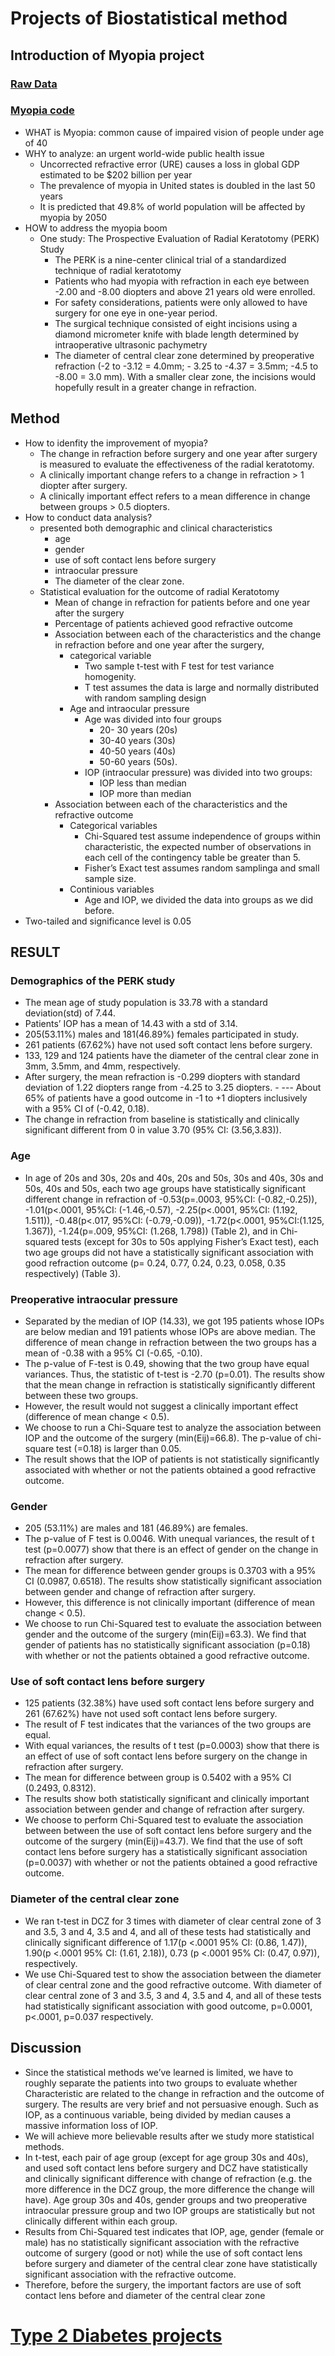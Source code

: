 # Projects of Biostatistical method
## Introduction of Myopia project
### [Raw Data](/Project/Myopia_rawdata.sas7bdat)
### [Myopia code](/Project/myopia.sas)
- WHAT is Myopia: common cause of impaired vision of people under age of 40
- WHY to analyze: an urgent world-wide public health issue
  - Uncorrected refractive error (URE) causes a loss in global GDP estimated to be $202 billion per year
  - The prevalence of myopia in United states is doubled in the last 50 years
  - It is predicted that 49.8% of world population will be affected by myopia by 2050
- HOW to address the myopia boom
  - One study: The Prospective Evaluation of Radial Keratotomy (PERK) Study
    - The PERK is a nine-center clinical trial of a standardized technique of radial keratotomy
    - Patients who had myopia with refraction in each eye between -2.00 and -8.00 diopters and above 21 years old were enrolled. 
    - For safety considerations, patients were only allowed to have surgery for one eye in one-year period. 
    - The surgical technique consisted of eight incisions using a diamond micrometer knife with blade length determined by intraoperative ultrasonic pachymetry
    - The diameter of central clear zone determined by preoperative refraction (-2 to -3.12 = 4.0mm; - 3.25 to -4.37 = 3.5mm; -4.5 to -8.00 = 3.0 mm). With a smaller clear zone, the incisions would hopefully result in a greater change in refraction. 
## Method
- How to idenfity the improvement of myopia?
  - The change in refraction before surgery and one year after surgery is measured to evaluate the effectiveness of the radial keratotomy. 
  - A clinically important change refers to a change in refraction > 1 diopter after surgery. 
  - A clinically important effect refers to a mean difference in change between groups > 0.5 diopters. 
- How to conduct data analysis? 
  - presented both demographic and clinical characteristics
    - age
    - gender
    - use of soft contact lens before surgery
    - intraocular pressure
    - The diameter of the clear zone.
  - Statistical evaluation for the outcome of radial Keratotomy
    - Mean of change in refraction for patients before and one year after the surgery
    - Percentage of patients achieved good refractive outcome
    - Association between each of the characteristics and the change in refraction before and one year after the surgery, 
      - categorical variable
        - Two sample t-test with F test for test variance homogenity. 
        - T test assumes the data is large and normally distributed with random sampling design
      - Age and intraocular pressure
        - Age was divided into four groups
          - 20- 30 years (20s)
          - 30-40 years (30s)
          - 40-50 years (40s)
          - 50-60 years (50s). 
        - IOP (intraocular pressure) was divided into two groups: 
          - IOP less than median
          - IOP more than median
     - Association between each of the characteristics and the refractive outcome
       - Categorical variables
          - Chi-Squared test assume independence of groups within characteristic, the expected number of observations in each cell of the contingency table be greater than 5.
          - Fisher’s Exact test assumes random samplinga and small sample size.
       - Continious variables
          - Age and IOP, we divided the data into groups as we did before. 
- Two-tailed and significance level is 0.05

## RESULT

### Demographics of the PERK study

- The mean age of study population is 33.78 with a standard deviation(std) of 7.44. 
- Patients’ IOP has a mean of 14.43 with a std of 3.14. 
- 205(53.11%) males and 181(46.89%) females participated in study. 
- 261 patients (67.62%) have not used soft contact lens before surgery. 
- 133, 129 and 124 patients have the diameter of the central clear zone in 3mm, 3.5mm, and 4mm, respectively.
- After surgery, the mean refraction is -0.299 diopters with standard deviation of 1.22 diopters range from -4.25 to 3.25 diopters. - --- About 65% of patients have a good outcome in -1 to +1 diopters inclusively with a 95% CI of (-0.42, 0.18). 
- The change in refraction from baseline is statistically and clinically significant different from 0 in value 3.70 (95% CI: (3.56,3.83)).

### Age

- In age of 20s and 30s, 20s and 40s, 20s and 50s, 30s and 40s, 30s and 50s, 40s and 50s, each two age groups have statistically significant different change in refraction of -0.53(p=.0003, 95%CI: (-0.82,-0.25)), -1.01(p<.0001, 95%CI: (-1.46,-0.57),  -2.25(p<.0001, 95%CI: (1.192, 1.511)), -0.48(p<.017, 95%CI: (-0.79,-0.09)), -1.72(p<.0001, 95%CI:(1.125, 1.367)), -1.24(p=.009, 95%CI: (1.268, 1.798)) (Table 2), and in Chi-squared tests (except for 30s to 50s applying Fisher’s Exact test), each two age groups did not have a statistically significant association with good refraction outcome (p= 0.24, 0.77, 0.24, 0.23, 0.058, 0.35 respectively) (Table 3).

### Preoperative intraocular pressure

- Separated by the median of IOP (14.33), we got 195 patients whose IOPs are below median and 191 patients whose IOPs are above median. The difference of mean change in refraction between the two groups has a mean of -0.38 with a 95% CI (-0.65, -0.10). 
- The p-value of F-test is 0.49, showing that the two group have equal variances. Thus, the statistic of t-test is -2.70 (p=0.01). The results show that the mean change in refraction is statistically significantly different between these two groups. 
- However, the result would not suggest a clinically important effect (difference of mean change < 0.5). 
- We choose to run a Chi-Square test to analyze the association between IOP and the outcome of the surgery (min(Eij)=66.8). The p-value of chi-square test (=0.18) is larger than 0.05. 
- The result shows that the IOP of patients is not statistically significantly associated with whether or not the patients obtained a good refractive outcome.

### Gender 

- 205 (53.11%) are males and 181 (46.89%) are females. 
- The p-value of F test is 0.0046. With unequal variances, the result of t test (p=0.0077) show that there is an effect of gender on the change in refraction after surgery. 
- The mean for difference between gender groups is 0.3703 with a 95% CI (0.0987, 0.6518). The results show statistically significant association between gender and change of refraction after surgery. 
- However, this difference is not clinically important (difference of mean change < 0.5). 
- We choose to run Chi-Squared test to evaluate the association between gender and the outcome of the surgery (min(Eij)=63.3). We find that gender of patients has no statistically significant association (p=0.18) with whether or not the patients obtained a good refractive outcome. 

### Use of soft contact lens before surgery

- 125 patients (32.38%) have used soft contact lens before surgery and 261 (67.62%) have not used soft contact lens before surgery. 
- The result of F test indicates that the variances of the two groups are equal. 
- With equal variances, the results of t test (p=0.0003) show that there is an effect of use of soft contact lens before surgery on the change in refraction after surgery. 
- The mean for difference between group is 0.5402 with a 95% CI (0.2493, 0.8312). 
- The results show both statistically significant and clinically important association between gender and change of refraction after surgery. 
- We choose to perform Chi-Squared test to evaluate the association between between the use of soft contact lens before surgery and the outcome of the surgery (min(Eij)=43.7). We find that the use of soft contact lens before surgery has a statistically significant association (p=0.0037) with whether or not the patients obtained a good refractive outcome.

### Diameter of the central clear zone 

- We ran t-test in DCZ for 3 times with diameter of clear central zone of 3 and 3.5, 3 and 4, 3.5 and 4, and all of these tests had statistically and clinically significant difference of 1.17(p <.0001 95% CI: (0.86, 1.47)), 1.90(p <.0001 95% CI: (1.61, 2.18)), 0.73 (p <.0001 95% CI: (0.47, 0.97)), respectively. 
- We use Chi-Squared test to show the association between the diameter of clear central zone and the good refractive outcome. With diameter of clear central zone of 3 and 3.5, 3 and 4, 3.5 and 4, and all of these tests had statistically significant association with good outcome, p=0.0001, p<.0001, p=0.037 respectively.

## Discussion

- Since the statistical methods we’ve learned is limited, we have to roughly separate the patients into two groups to evaluate whether Characteristic are related to the change in refraction and the outcome of surgery. The results are very brief and not persuasive enough. Such as IOP, as a continuous variable, being divided by median causes a massive information loss of IOP. 
- We will achieve more believable results after we study more statistical methods.
- In t-test, each pair of age group (except for age group 30s and 40s), and used soft contact lens before surgery and DCZ have statistically and clinically significant difference with change of refraction (e.g. the more difference in the DCZ group, the more difference the change will have). Age group 30s and 40s, gender groups and two preoperative intraocular pressure group and two IOP groups are statistically but not clinically different within each group. 
- Results from Chi-Squared test indicates that IOP, age, gender (female or male) has no statistically significant association with the refractive outcome of surgery (good or not) while the use of soft contact lens before surgery and diameter of the central clear zone have statistically significant association with the refractive outcome.
- Therefore, before the surgery, the important factors are use of soft contact lens before and diameter of the central clear zone

# [Type 2 Diabetes projects](/Project/Type2D.sas)
